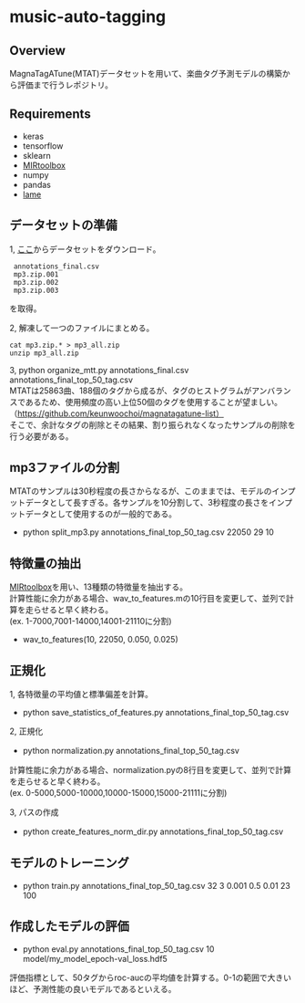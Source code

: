 # music-auto-tagging

## Overview 
MagnaTagATune(MTAT)データセットを用いて、楽曲タグ予測モデルの構築から評価まで行うレポジトリ。

## Requirements
- keras
- tensorflow
- sklearn
- [MIRtoolbox](https://www.jyu.fi/hytk/fi/laitokset/mutku/en/research/materials/mirtoolbox)
- numpy
- pandas
- [lame](http://lame.sourceforge.net/)

## データセットの準備
1, [ここ](http://mirg.city.ac.uk/codeapps/the-magnatagatune-dataset)からデータセットをダウンロード。
```
 annotations_final.csv
 mp3.zip.001
 mp3.zip.002
 mp3.zip.003
```
を取得。

2, 解凍して一つのファイルにまとめる。
```   
cat mp3.zip.* > mp3_all.zip  
unzip mp3_all.zip
```

3, python organize_mtt.py annotations_final.csv annotations_final_top_50_tag.csv  
MTATは25863曲、188個のタグから成るが、タグのヒストグラムがアンバランスであるため、使用頻度の高い上位50個のタグを使用することが望ましい。（https://github.com/keunwoochoi/magnatagatune-list）  
そこで、余計なタグの削除とその結果、割り振られなくなったサンプルの削除を行う必要がある。

## mp3ファイルの分割
MTATのサンプルは30秒程度の長さからなるが、このままでは、モデルのインプットデータとして長すぎる。各サンプルを10分割して、3秒程度の長さをインプットデータとして使用するのが一般的である。

- python split_mp3.py annotations_final_top_50_tag.csv 22050 29 10

## 特徴量の抽出
[MIRtoolbox](https://www.jyu.fi/hytk/fi/laitokset/mutku/en/research/materials/mirtoolbox)を用い、13種類の特徴量を抽出する。  
計算性能に余力がある場合、wav_to_features.mの10行目を変更して、並列で計算を走らせると早く終わる。  
(ex. 1-7000,7001-14000,14001-21110に分割)

- wav_to_features(10, 22050, 0.050, 0.025)

## 正規化
1, 各特徴量の平均値と標準偏差を計算。 
- python save_statistics_of_features.py annotations_final_top_50_tag.csv  

2, 正規化
- python normalization.py annotations_final_top_50_tag.csv　　

計算性能に余力がある場合、normalization.pyの8行目を変更して、並列で計算を走らせると早く終わる。  
(ex. 0-5000,5000-10000,10000-15000,15000-21111に分割)

3, パスの作成
- python create_features_norm_dir.py annotations_final_top_50_tag.csv　　

## モデルのトレーニング
- python train.py annotations_final_top_50_tag.csv 32 3 0.001 0.5 0.01 23 100

## 作成したモデルの評価
-  python eval.py annotations_final_top_50_tag.csv 10 model/my_model_epoch-val_loss.hdf5  

評価指標として、50タグからroc-aucの平均値を計算する。0-1の範囲で大きいほど、予測性能の良いモデルであるといえる。




